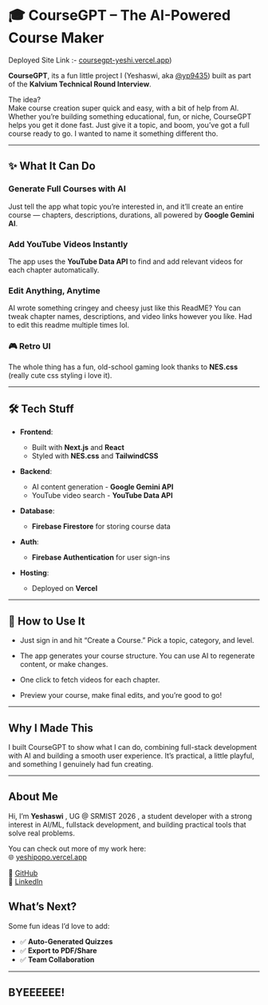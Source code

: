 # 🎓 CourseGPT – The AI-Powered Course Maker
Deployed Site Link :- [coursegpt-yeshi.vercel.app](https://coursegpt-yeshi.vercel.app/))

**CourseGPT**, its a fun little project I (Yeshaswi, aka [@yp9435](https://github.com/yp9435)) built as part of the **Kalvium Technical Round Interview**.

The idea?  
Make course creation super quick and easy, with a bit of help from AI. Whether you’re building something educational, fun, or niche, CourseGPT helps you get it done fast. Just give it a topic, and boom, you’ve got a full course ready to go. I wanted to name it something different tho.

---

## ✨ What It Can Do

### Generate Full Courses with AI
Just tell the app what topic you’re interested in, and it’ll create an entire course — chapters, descriptions, durations, all powered by **Google Gemini AI**.

### Add YouTube Videos Instantly
The app uses the **YouTube Data API** to find and add relevant videos for each chapter automatically.

### Edit Anything, Anytime
AI wrote something cringey and cheesy just like this ReadME? You can tweak chapter names, descriptions, and video links however you like. Had to edit this readme multiple times lol.

### 🎮 Retro UI
The whole thing has a fun, old-school gaming look thanks to **NES.css** (really cute css styling i love it). 

---

## 🛠️ Tech Stuff

- **Frontend**:  
  - Built with **Next.js** and **React**  
  - Styled with **NES.css** and **TailwindCSS**

- **Backend**:  
  - AI content generation - **Google Gemini API**  
  - YouTube video search - **YouTube Data API**

- **Database**:  
  - **Firebase Firestore** for storing course data

- **Auth**:  
  - **Firebase Authentication** for user sign-ins

- **Hosting**:  
  - Deployed on **Vercel** 

---

## 🚀 How to Use It

   - Just sign in and hit “Create a Course.” Pick a topic, category, and level.

   - The app generates your course structure. You can use AI to regenerate content, or make changes.

   - One click to fetch videos for each chapter.

   - Preview your course, make final edits, and you’re good to go!

---

## Why I Made This

I built CourseGPT to show what I can do, combining full-stack development with AI and building a smooth user experience. It’s practical, a little playful, and something I genuinely had fun creating.

---

## About Me

Hi, I’m **Yeshaswi** , UG @ SRMIST 2026 , a student developer with a strong interest in AI/ML, fullstack development, and building practical tools that solve real problems.

You can check out more of my work here:  
🌐 [yeshipopo.vercel.app](https://yeshipopo.vercel.app/)

🔗 [GitHub](https://github.com/yp9435)  
🔗 [LinkedIn](https://www.linkedin.com/in/yeshaswiprakash/)


## What’s Next?

Some fun ideas I’d love to add:
- ✅ **Auto-Generated Quizzes**
- ✅ **Export to PDF/Share**
- ✅ **Team Collaboration**

---

## BYEEEEEE!

